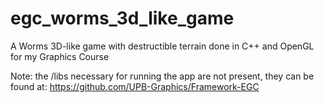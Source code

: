 # egc_worms_3d_like_game
A Worms 3D-like game with destructible terrain done in C++ and OpenGL for my Graphics Course

Note: the /libs necessary for running the app are not present, they can be found at: https://github.com/UPB-Graphics/Framework-EGC

